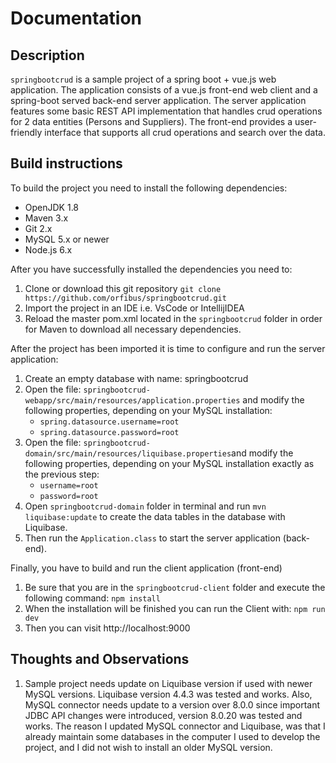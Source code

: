 # Documentation

## Description

```springbootcrud``` is a sample project of a spring boot + vue.js web application. The application consists of a vue.js front-end web client and a spring-boot served back-end server application. The server application features some basic REST API implementation that handles crud operations for 2 data entities (Persons and Suppliers). The front-end provides a user-friendly interface that supports all crud operations and search over the data.

## Build instructions

To build the project you need to install the following dependencies:

- OpenJDK 1.8
- Maven 3.x
- Git 2.x
- MySQL 5.x or newer
- Node.js 6.x

After you have successfully installed the dependencies you need to:

1. Clone or download this git repository
```git clone https://github.com/orfibus/springbootcrud.git```
2. Import the project in an IDE i.e. VsCode or IntellijIDEA
3. Reload the master pom.xml located in the `springbootcrud` folder in order for Maven to download all necessary dependencies.

After the project has been imported it is time to configure and run the server application:

1. Create an empty database with name: springbootcrud
2. Open the file: `springbootcrud-webapp/src/main/resources/application.properties` and
modify the following properties, depending on your MySQL installation:
    - `spring.datasource.username=root`
    - `spring.datasource.password=root`
3. Open the file: `springbootcrud-domain/src/main/resources/liquibase.properties`and
modify the following properties, depending on your MySQL installation exactly as the previous step:
    - `username=root`
    - `password=root`
4. Open `springbootcrud-domain` folder in terminal and run `mvn liquibase:update` to create the data tables in the database with Liquibase.
5. Then run the `Application.class` to start the server application (back-end).

Finally, you have to build and run the client application (front-end)

1. Be sure that you are in the `springbootcrud-client` folder and execute the following
command: `npm install`
2. When the installation will be finished you can run the Client with: `npm run dev`
3. Then you can visit http://localhost:9000

## Thoughts and Observations
 1. Sample project needs update on Liquibase version if used with newer MySQL versions. Liquibase version 4.4.3 was tested and works. Also, MySQL connector needs update to a version over 8.0.0 since important JDBC API changes were introduced, version 8.0.20 was tested and works. The reason I updated MySQL connector and Liquibase, was that I already maintain some databases in the computer I used to develop the project, and I did not wish to install an older MySQL version.

